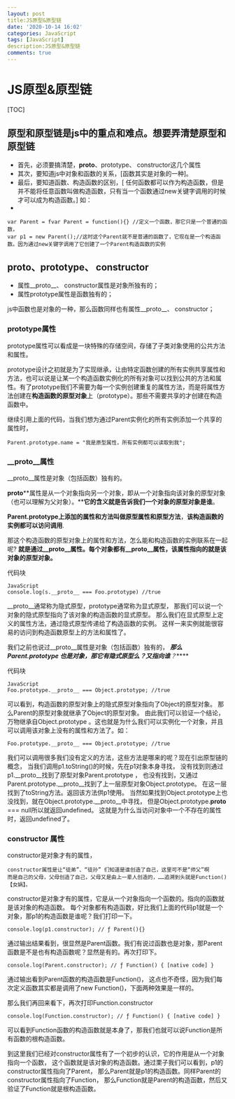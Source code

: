```yaml
---
layout: post
title:JS原型&原型链
date: '2020-10-14 16:02'
categories: JavaScript
tags: [JavaScript]
description:JS原型&原型链
comments: true
---
```



# JS原型&原型链

[TOC]

## 原型和原型链是js中的重点和难点。想要弄清楚原型和原型链

* 首先，必须要搞清楚，__proto__、prototype、 constructor这几个属性
* 其次，要知道js中对象和函数的关系，[函数其实是对象的一种]。
* 最后，要知道函数、构造函数的区别，[ 任何函数都可以作为构造函数，但是并不能将任意函数叫做构造函数，只有当一个函数通过new关键字调用的时候才可以成为构造函数。] 如：
* 
```
var Parent = fvar Parent = function(){} //定义一个函数，那它只是一个普通的函数，
var p1 = new Parent();//这时这个Parent就不是普通的函数了，它现在是一个构造函数。因为通过new关键字调用了它创建了一个Parent构造函数的实例
```

## __proto__、prototype、 constructor 

* 属性__proto__、 constructor属性是对象所独有的；
* 属性prototype属性是函数独有的；

js中函数也是对象的一种，那么函数同样也有属性__proto__、 constructor；

### prototype属性
prototype属性可以看成是一块特殊的存储空间，存储了子类对象使用的公共方法和属性。

prototype设计之初就是为了实现继承，让由特定函数创建的所有实例共享属性和方法，也可以说是让某一个构造函数实例化的所有对象可以找到公共的方法和属性。有了prototype我们不需要为每一个实例创建重复的属性方法，而是将属性方法创建在**构造函数的原型对象**上（prototype）。那些不需要共享的才创建在构造函数中。

继续引用上面的代码，当我们想为通过Parent实例化的所有实例添加一个共享的属性时，
```
Parent.prototype.name = "我是原型属性，所有实例都可以读取到我";
```

### __proto__属性
__proto__属性是对象（包括函数）独有的。

__proto__**属性是从一个对象指向另一个对象，即从一个对象指向该对象的原型对象（也可以理解为父对象）。****它的含义就是告诉我们一个对象的原型对象是谁**。

**Parent.prototype上添加的属性和方法叫做原型属性和原型方法**，**该构造函数的实例都可以访问调用**.

那这个构造函数的原型对象上的属性和方法，怎么能和构造函数的实例联系在一起呢?
**就是通过__proto__属性。每个对象都有__proto__属性，该属性指向的就是该对象的原型对象。**

代码块

```
JavaScript
console.log(s.__proto__ === Foo.prototype) //true
```

__proto__通常称为隐式原型，prototype通常称为显式原型，
那我们可以说一个对象的隐式原型指向了该对象的构造函数的显式原型。
那么我们在显式原型上定义的属性方法，通过隐式原型传递给了构造函数的实例。
这样一来实例就能很容易的访问到构造函数原型上的方法和属性了。

我们之前也说过__proto__属性是对象（包括函数）独有的，
***那么Parent.prototype 也是对象，那它有隐式原型么？又指向谁**？*****

代码块

```
JavaScript
Foo.prototype.__proto__ === Object.prototype; //true
```

可以看到，构造函数的原型对象上的隐式原型对象指向了Object的原型对象。
那么Parent的原型对象就继承了Object的原型对象。
由此我们可以验证一个结论，万物继承自Object.prototype
。这也就是为什么我们可以实例化一个对象，并且可以调用该对象上没有的属性和方法了。如：

```
Foo.prototype.__proto__ === Object.prototype; //true
```
我们可以调用很多我们没有定义的方法，这些方法是哪来的呢？现在引出原型链的概念，
当我们调用p1.toString()的时候，先在p1对象本身寻找，
没有找到则通过p1.__proto__找到了原型对象Parent.prototype ，
也没有找到，又通过Parent.prototype.__proto__找到了上一层原型对象Object.prototype。
在这一层找到了toString方法。返回该方法供p1使用。
当然如果找到Object.prototype上也没找到，就在Object.prototype.__proto__中寻找，
但是Object.prototype.__proto__ === null所以就返回undefined。
这就是为什么当访问对象中一个不存在的属性时，返回undefined了。


### constructor 属性

constructor是对象才有的属性，

```
constructor属性是让“徒弟”、“徒孙” 们知道是谁创造了自己，这里可不是“师父”啊
而是自己的父母，父母创造了自己，父母又是由上一辈人创造的，……追溯到头就是Function() 【女娲】。
```
constructor是对象才有的属性，它是从一个对象指向一个函数的。指向的函数就是该对象的构造函数。
每个对象都有构造函数，好比我们上面的代码p1就是一个对象，那p1的构造函数是谁呢？我们打印一下。
```
console.log(p1.constructor); // ƒ Parent(){}
```
通过输出结果看到，很显然是Parent函数。我们有说过函数也是对象，那Parent函数是不是也有构造函数呢？显然是有的。再次打印下。
```
console.log(Parent.constructor); // ƒ Function() { [native code] }
```
通过输出看到Parent函数的构造函数是Function()，
这点也不奇怪，因为我们每次定义函数其实都是调用了new Function()，下面两种效果是一样的。

那么我们再回来看下，再次打印Function.constructor
```
console.log(Function.constructor); // ƒ Function() { [native code] }
```
可以看到Function函数的构造函数就是本身了，那我们也就可以说Function是所有函数的根构造函数。

到这里我们已经对constructor属性有了一个初步的认识，它的作用是从一个对象指向一个函数，
这个函数就是该对象的构造函数。通过栗子我们可以看到，p1的constructor属性指向了Parent，
那么Parent就是p1的构造函数。同样Parent的constructor属性指向了Function，
那么Function就是Parent的构造函数，然后又验证了Function就是根构造函数。
